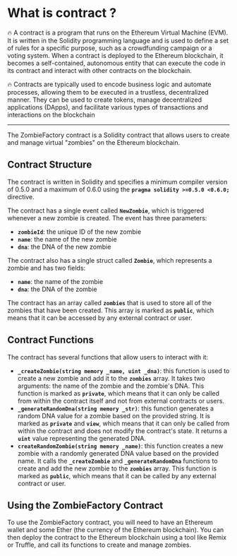 # What is contract ?

<aside>
🔥 A contract is a program that runs on the Ethereum Virtual Machine (EVM). It is written in the Solidity programming language and is used to define a set of rules for a specific purpose, such as a crowdfunding campaign or a voting system. When a contract is deployed to the Ethereum blockchain, it becomes a self-contained, autonomous entity that can execute the code in its contract and interact with other contracts on the blockchain.

</aside>

<aside>



🔥 Contracts are typically used to encode business logic and automate processes, allowing them to be executed in a trustless, decentralized manner. They can be used to create tokens, manage decentralized applications (DApps), and facilitate various types of transactions and interactions on the blockchain

</aside>

---

The ZombieFactory contract is a Solidity contract that allows users to create and manage virtual "zombies" on the Ethereum blockchain.

## **Contract Structure**

The contract is written in Solidity and specifies a minimum compiler version of 0.5.0 and a maximum of 0.6.0 using the **`pragma solidity >=0.5.0 <0.6.0;`** directive.

The contract has a single event called **`NewZombie`**, which is triggered whenever a new zombie is created. The event has three parameters:

- **`zombieId`**: the unique ID of the new zombie
- **`name`**: the name of the new zombie
- **`dna`**: the DNA of the new zombie

The contract also has a single struct called **`Zombie`**, which represents a zombie and has two fields:

- **`name`**: the name of the zombie
- **`dna`**: the DNA of the zombie

The contract has an array called **`zombies`** that is used to store all of the zombies that have been created. This array is marked as **`public`**, which means that it can be accessed by any external contract or user.

## **Contract Functions**

The contract has several functions that allow users to interact with it:

- **`_createZombie(string memory _name, uint _dna)`**: this function is used to create a new zombie and add it to the **`zombies`** array. It takes two arguments: the name of the zombie and the zombie's DNA. This function is marked as **`private`**, which means that it can only be called from within the contract itself and not from external contracts or users.
- **`_generateRandomDna(string memory _str)`**: this function generates a random DNA value for a zombie based on the provided string. It is marked as **`private`** and **`view`**, which means that it can only be called from within the contract and does not modify the contract's state. It returns a **`uint`** value representing the generated DNA.
- **`createRandomZombie(string memory _name)`**: this function creates a new zombie with a randomly generated DNA value based on the provided name. It calls the **`_createZombie`** and **`_generateRandomDna`** functions to create and add the new zombie to the **`zombies`** array. This function is marked as **`public`**, which means that it can be called by any external contract or user.

## **Using the ZombieFactory Contract**

To use the ZombieFactory contract, you will need to have an Ethereum wallet and some Ether (the currency of the Ethereum blockchain). You can then deploy the contract to the Ethereum blockchain using a tool like Remix or Truffle, and call its functions to create and manage zombies.
